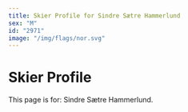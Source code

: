 ```yaml
---
title: Skier Profile for Sindre Sætre Hammerlund
sex: "M"
id: "2971"
image: "/img/flags/nor.svg" 
---
```


# Skier Profile

This page is for: Sindre Sætre Hammerlund.
    